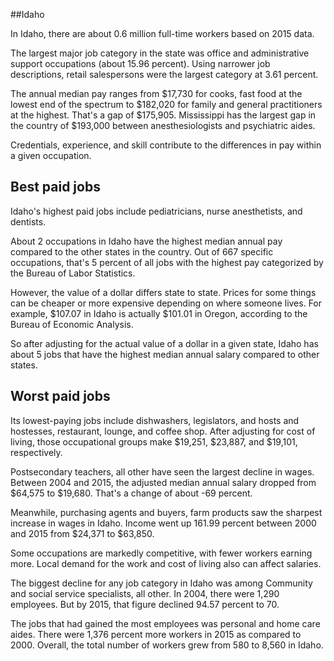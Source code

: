 

##Idaho

In Idaho, there are about 0.6 million full-time workers based on 2015 data.

The largest major job category in the state was <span class='occ_title_em'>office and administrative support occupations</span> (about 15.96 percent). Using narrower job descriptions, <span class='occ_title_em'>retail salespersons</span> were the largest category at 3.61 percent.
               
The annual median pay ranges from $17,730 for <span class='occ_title_em'>cooks, fast food</span> at the lowest end of the spectrum to  $182,020 for <span class='occ_title_em'>family and general practitioners</span> at the highest. That's a gap of $175,905. Mississippi has the largest gap in the country of $193,000 between <span class='occ_title_em'>anesthesiologists and psychiatric aides</span>.
          
Credentials, experience, and skill contribute to the differences in pay within a given occupation.

## Best paid jobs
Idaho's highest paid jobs include <span class='occ_title_em'>pediatricians, nurse anesthetists</span>, and <span class='occ_title_em'>dentists</span>.
               
About 2 occupations in Idaho have the highest median annual pay compared to the other states in the country. Out of 667 specific occupations, that's 5 percent of all jobs with the highest pay categorized by the Bureau of Labor Statistics.
               
However, the value of a dollar differs state to state. Prices for some things can be cheaper or more expensive depending on where someone lives. For example, $107.07 in Idaho is actually $101.01 in Oregon, according to the Bureau of Economic Analysis.
               
So after adjusting for the actual value of a dollar in a given state, Idaho has about 5 jobs that have the highest median annual salary compared to other states.
               
## Worst paid jobs

Its lowest-paying jobs include <span class='occ_title_em'>dishwashers</span>, <span class='occ_title_em'>legislators</span>, and <span class='occ_title_em'>hosts and hostesses, restaurant, lounge, and coffee shop</span>. After adjusting for cost of living, those occupational groups make $19,251,  $23,887, and  $19,101, respectively.
               
<span class='occ_title_em'>Postsecondary teachers, all other</span> have seen the largest decline in wages. Between 2004 and 2015, the adjusted median annual salary dropped from $64,575 to $19,680. That's a change of about -69 percent.
               
Meanwhile, <span class='occ_title_em'>purchasing agents and buyers, farm products</span> saw the sharpest increase in wages in Idaho. Income went up 161.99 percent between 2000 and 2015 from $24,371 to $63,850.

Some occupations are markedly competitive, with fewer workers earning more. Local demand for the work and cost of living also can affect salaries.

            
The biggest decline for any job category in Idaho was among <span class='occ_title_em'>Community and social service specialists, all other</span>. In 2004, there were 1,290 employees. But by 2015, that figure declined 94.57 percent to 70. 
               
The jobs that had gained the most employees was personal and home care aides. There were 1,376 percent more workers in 2015 as compared to 2000. Overall, the total number of workers grew from 580 to 8,560 in Idaho.
